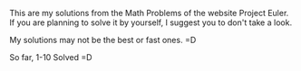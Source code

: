 This are my solutions from the Math Problems of the website Project Euler. If you are planning to solve it by yourself, I suggest you to don't take a look. 

My solutions may not be the best or fast ones. =D

So far, 1-10 Solved =D


